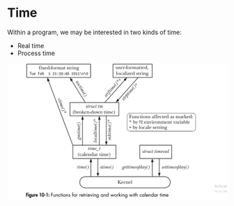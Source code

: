 # Time

Within a program, we may be interested in two kinds of time:
- Real time
- Process time

![: Functions for retrieving and working with calendar time](../Image/Time.png)